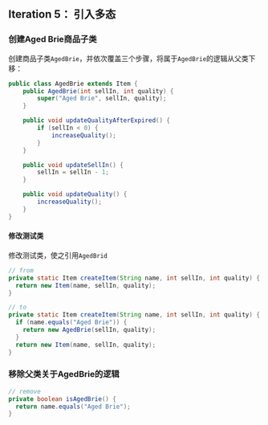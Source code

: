 ## Iteration 5： 引入多态

### 创建Aged Brie商品子类

创建商品子类`AgedBrie`，并依次覆盖三个步骤，将属于`AgedBrie`的逻辑从父类下移：

```java
public class AgedBrie extends Item {
    public AgedBrie(int sellIn, int quality) {
        super("Aged Brie", sellIn, quality);
    }

    public void updateQualityAfterExpired() {
        if (sellIn < 0) {
            increaseQuality();
        }
    }

    public void updateSellIn() {
        sellIn = sellIn - 1;
    }

    public void updateQuality() {
        increaseQuality();
    }
}
```



#### 修改测试类

修改测试类，使之引用`AgedBrid`

```java
// from
private static Item createItem(String name, int sellIn, int quality) {
  return new Item(name, sellIn, quality);
}

// to
private static Item createItem(String name, int sellIn, int quality) {
  if (name.equals("Aged Brie")) {
    return new AgedBrie(sellIn, quality);
  }
  return new Item(name, sellIn, quality);
}
```



### 移除父类关于AgedBrie的逻辑

```java
// remove
private boolean isAgedBrie() {
  return name.equals("Aged Brie");
}
```





